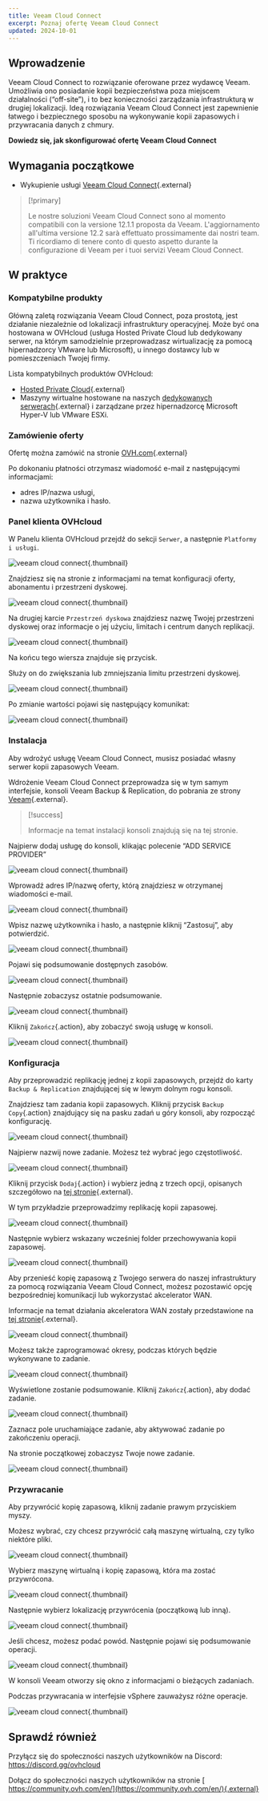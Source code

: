 ```yaml
---
title: Veeam Cloud Connect
excerpt: Poznaj ofertę Veeam Cloud Connect
updated: 2024-10-01
---
```


## Wprowadzenie

Veeam Cloud Connect to rozwiązanie oferowane przez wydawcę Veeam. Umożliwia ono posiadanie kopii bezpieczeństwa poza miejscem działalności (“off-site”), i to bez konieczności zarządzania infrastrukturą w drugiej lokalizacji. Ideą rozwiązania Veeam Cloud Connect jest zapewnienie łatwego i bezpiecznego sposobu na wykonywanie kopii zapasowych i przywracania danych z chmury.

**Dowiedz się, jak skonfigurować ofertę Veeam Cloud Connect**

## Wymagania początkowe

- Wykupienie usługi [Veeam Cloud Connect](https://www.ovh.pl/storage-solutions/veeam-cloud-connect/){.external}

> [!primary]
>
> Le nostre soluzioni Veeam Cloud Connect sono al momento compatibili con la versione 12.1.1 proposta da Veeam. L'aggiornamento all'ultima versione 12.2 sarà effettuato prossimamente dai nostri team. Ti ricordiamo di tenere conto di questo aspetto durante la configurazione di Veeam per i tuoi servizi Veeam Cloud Connect.
>

## W praktyce

### Kompatybilne produkty

Główną zaletą rozwiązania Veeam Cloud Connect, poza prostotą, jest działanie niezależnie od lokalizacji infrastruktury operacyjnej. Może być ona hostowana w OVHcloud (usługa Hosted Private Cloud lub dedykowany serwer, na którym samodzielnie przeprowadzasz wirtualizację za pomocą hipernadzorcy VMware lub Microsoft), u innego dostawcy lub w pomieszczeniach Twojej firmy.

Lista kompatybilnych produktów OVHcloud:

- [Hosted Private Cloud](https://www.ovhcloud.com/pl/enterprise/products/hosted-private-cloud/){.external}
- Maszyny wirtualne hostowane na naszych [dedykowanych serwerach](https://www.ovh.pl/serwery_dedykowane/){.external} i zarządzane przez hipernadzorcę Microsoft Hyper-V lub VMware ESXi.

### Zamówienie oferty

Ofertę można zamówić na stronie [OVH.com](https://www.ovh.pl/storage-solutions/veeam-cloud-connect/){.external}

Po dokonaniu płatności otrzymasz wiadomość e-mail z następującymi informacjami:

- adres IP/nazwa usługi,
- nazwa użytkownika i hasło.

### Panel klienta OVHcloud

W Panelu klienta OVHcloud przejdź do sekcji `Serwer`, a następnie `Platformy i usługi`.

![veeam cloud connect](images/veeam-cloud-connect-manager-start.png){.thumbnail}

Znajdziesz się na stronie z informacjami na temat konfiguracji oferty, abonamentu i przestrzeni dyskowej.

![veeam cloud connect](images/veeam-cloud-connect-manager.png){.thumbnail}

Na drugiej karcie `Przestrzeń dyskowa` znajdziesz nazwę Twojej przestrzeni dyskowej oraz informacje o jej użyciu, limitach i centrum danych replikacji.

![veeam cloud connect](images/veeam-cloud-connect-manager-espace.png){.thumbnail}

Na końcu tego wiersza znajduje się przycisk.

Służy on do zwiększania lub zmniejszania limitu przestrzeni dyskowej.

![veeam cloud connect](images/veeam-cloud-connect-manager-modif-espace.png){.thumbnail}

Po zmianie wartości pojawi się następujący komunikat:

![veeam cloud connect](images/veeam-cloud-connect-manager-modif-espace-ok.png){.thumbnail}

### Instalacja

Aby wdrożyć usługę Veeam Cloud Connect, musisz posiadać własny serwer kopii zapasowych Veeam.

Wdrożenie Veeam Cloud Connect przeprowadza się w tym samym interfejsie, konsoli Veeam Backup & Replication, do pobrania ze strony [Veeam](https://www.veeam.com/){.external}.

> [!success]
>
> Informacje na temat instalacji konsoli znajdują się na tej stronie.
>

Najpierw dodaj usługę do konsoli, klikając polecenie “ADD SERVICE PROVIDER”

![veeam cloud connect](images/veeam-cloud-connect-add-provider.png){.thumbnail}

Wprowadź adres IP/nazwę oferty, którą znajdziesz w otrzymanej wiadomości e-mail.

![veeam cloud connect](images/veeam-cloud-connect-add-provider-ip.png){.thumbnail}

Wpisz nazwę użytkownika i hasło, a następnie kliknij “Zastosuj”, aby potwierdzić.

![veeam cloud connect](images/veeam-cloud-connect-add-provider-login.png){.thumbnail}

Pojawi się podsumowanie dostępnych zasobów.

![veeam cloud connect](images/veeam-cloud-connect-add-provider-ressources.png){.thumbnail}

Następnie zobaczysz ostatnie podsumowanie.

![veeam cloud connect](images/veeam-cloud-connect-add-provider-recap.png){.thumbnail}

Kliknij `Zakończ`{.action}, aby zobaczyć swoją usługę w konsoli.

![veeam cloud connect](images/veeam-cloud-connect-add-provider-finish.png){.thumbnail}

### Konfiguracja

Aby przeprowadzić replikację jednej z kopii zapasowych, przejdź do karty `Backup & Replication` znajdującej się w lewym dolnym rogu konsoli.

Znajdziesz tam zadania kopii zapasowych. Kliknij przycisk `Backup Copy`{.action} znajdujący się na pasku zadań u góry konsoli, aby rozpocząć konfigurację.

![veeam cloud connect](images/veeam-cloud-connect-replicat.png){.thumbnail}

Najpierw nazwij nowe zadanie. Możesz też wybrać jego częstotliwość.

![veeam cloud connect](images/veeam-cloud-connect-replicat-name.png){.thumbnail}

Kliknij przycisk `Dodaj`{.action} i wybierz jedną z trzech opcji, opisanych szczegółowo na [tej stronie](https://helpcenter.veeam.com/docs/backup/vsphere/backup_copy_vms.html?ver=95){.external}.

W tym przykładzie przeprowadzimy replikację kopii zapasowej.

![veeam cloud connect](images/veeam-cloud-connect-replicat-select.png){.thumbnail}

Następnie wybierz wskazany wcześniej folder przechowywania kopii zapasowej.

![veeam cloud connect](images/veeam-cloud-connect-replicat-target.png){.thumbnail}

Aby przenieść kopię zapasową z Twojego serwera do naszej infrastruktury za pomocą rozwiązania Veeam Cloud Connect, możesz pozostawić opcję bezpośredniej komunikacji lub wykorzystać akcelerator WAN.

Informacje na temat działania akceleratora WAN zostały przedstawione na [tej stronie](https://helpcenter.veeam.com/docs/backup/vsphere/wan_hiw.html?ver=95){.external}.

![veeam cloud connect](images/veeam-cloud-connect-replicat-data.png){.thumbnail}

Możesz także zaprogramować okresy, podczas których będzie wykonywane to zadanie.

![veeam cloud connect](images/veeam-cloud-connect-replicat-schedule.png){.thumbnail}

Wyświetlone zostanie podsumowanie. Kliknij `Zakończ`{.action}, aby dodać zadanie.

![veeam cloud connect](images/veeam-cloud-connect-replicat-finish.png){.thumbnail}

Zaznacz pole uruchamiające zadanie, aby aktywować zadanie po zakończeniu operacji.

Na stronie początkowej zobaczysz Twoje nowe zadanie.

![veeam cloud connect](images/veeam-cloud-connect-replicat-cloud.png){.thumbnail}

### Przywracanie

Aby przywrócić kopię zapasową, kliknij zadanie prawym przyciskiem myszy.

Możesz wybrać, czy chcesz przywrócić całą maszynę wirtualną, czy tylko niektóre pliki.

![veeam cloud connect](images/veeam-cloud-connect-restore.png){.thumbnail}

Wybierz maszynę wirtualną i kopię zapasową, która ma zostać przywrócona.

![veeam cloud connect](images/veeam-cloud-connect-restore-select.png){.thumbnail}

Następnie wybierz lokalizację przywrócenia (początkową lub inną).

![veeam cloud connect](images/veeam-cloud-connect-restore-mode.png){.thumbnail}

Jeśli chcesz, możesz podać powód. Następnie pojawi się podsumowanie operacji.

![veeam cloud connect](images/veeam-cloud-connect-restore-resume.png){.thumbnail}

W konsoli Veeam otworzy się okno z informacjami o bieżących zadaniach.

Podczas przywracania w interfejsie vSphere zauważysz różne operacje.

![veeam cloud connect](images/veeam-cloud-connect-restore-done.png){.thumbnail}

## Sprawdź również

Przyłącz się do społeczności naszych użytkowników na Discord: <https://discord.gg/ovhcloud>

Dołącz do społeczności naszych użytkowników na stronie [ https://community.ovh.com/en/](https://community.ovh.com/en/){.external}
